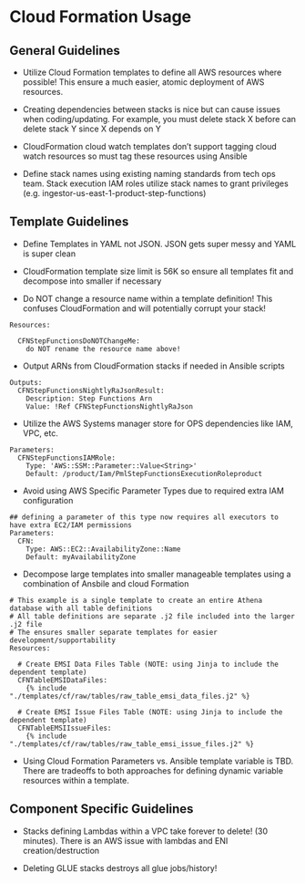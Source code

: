 # Cloud Formation Usage

## General Guidelines

* Utilize Cloud Formation templates to define all AWS resources where possible! This ensure a much easier, atomic deployment of AWS resources.

* Creating dependencies between stacks is nice but can cause issues when coding/updating. For example, you must delete stack X before can delete stack Y since X depends on Y

* CloudFormation cloud watch templates don’t support tagging cloud watch resources so must tag these resources using Ansible

* Define stack names using existing naming standards from tech ops team. Stack execution IAM roles utilize stack names to grant privileges (e.g. ingestor-us-east-1-product-step-functions)

## Template Guidelines

* Define Templates in YAML not JSON. JSON gets super messy and YAML is super clean

* CloudFormation template size limit is 56K so ensure all templates fit and decompose into smaller if necessary

* Do NOT change a resource name within a template definition! This confuses CloudFormation and will potentially corrupt your stack!
```
Resources:

  CFNStepFunctionsDoNOTChangeMe:
    do NOT rename the resource name above!
```

* Output ARNs from CloudFormation stacks if needed in Ansible scripts
```
Outputs:
  CFNStepFunctionsNightlyRaJsonResult:
    Description: Step Functions Arn
    Value: !Ref CFNStepFunctionsNightlyRaJson
```

* Utilize the AWS Systems manager store for OPS dependencies like IAM, VPC, etc.
```
Parameters:
  CFNStepFunctionsIAMRole:
    Type: 'AWS::SSM::Parameter::Value<String>'
    Default: /product/Iam/PmlStepFunctionsExecutionRoleproduct
```

* Avoid using AWS Specific Parameter Types due to required extra IAM configuration
```
## defining a parameter of this type now requires all executors to have extra EC2/IAM permissions
Parameters:
  CFN:
    Type: AWS::EC2::AvailabilityZone::Name
    Default: myAvailabilityZone
```

* Decompose large templates into smaller manageable templates using a combination of Ansbile and cloud Formation
```
# This example is a single template to create an entire Athena database with all table definitions
# All table definitions are separate .j2 file included into the larger .j2 file
# The ensures smaller separate templates for easier development/supportability
Resources:

  # Create EMSI Data Files Table (NOTE: using Jinja to include the dependent template)
  CFNTableEMSIDataFiles:
    {% include "./templates/cf/raw/tables/raw_table_emsi_data_files.j2" %}

  # Create EMSI Issue Files Table (NOTE: using Jinja to include the dependent template)
  CFNTableEMSIIssueFiles:
    {% include "./templates/cf/raw/tables/raw_table_emsi_issue_files.j2" %}
```

* Using Cloud Formation Parameters vs. Ansible template variable is TBD. There are tradeoffs to both approaches for defining dynamic variable resources within a template.

## Component Specific Guidelines

* Stacks defining Lambdas within a VPC take forever to delete! (30 minutes). There is an AWS issue with lambdas and ENI creation/destruction

* Deleting GLUE stacks destroys all glue jobs/history!
